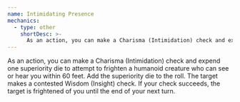 ```yaml
---
name: Intimidating Presence
mechanics:
  - type: other
    shortDesc: >-
      As an action, you can make a Charisma (Intimidation) check and expend one superiority die to attempt to frighten a humanoid creature who can see or hear you within 60 feet. Add the superiority die to the roll. The target makes a contested Wisdom (Insight) check. If your check succeeds, the target is frightened of you until the end of your next turn.
---
```

As an action, you can make a Charisma (Intimidation) check and expend one superiority die to attempt to frighten a humanoid creature who can see or hear you within 60 feet. Add the superiority die to the roll. The target makes a contested Wisdom (Insight) check. If your check succeeds, the target is frightened of you until the end of your next turn.
